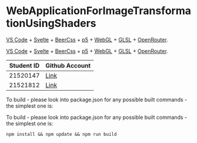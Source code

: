 # WebApplicationForImageTransformationUsingShaders

[VS Code](https://code.visualstudio.com/) + [Svelte](https://marketplace.visualstudio.com/items?itemName=svelte.svelte-vscode) + [BeerCss](https://www.beercss.com/) + [p5](https://p5js.org/) + [WebGL](https://get.webgl.org/) + [GLSL](https://www.khronos.org/opengl/wiki/Core_Language_(GLSL)) + [OpenRouter](https://openrouter.ai/).

[VS Code](https://code.visualstudio.com/) + [Svelte](https://marketplace.visualstudio.com/items?itemName=svelte.svelte-vscode) + [BeerCss](https://www.beercss.com/) + [p5](https://p5js.org/) + [WebGL](https://get.webgl.org/) + [GLSL](https://www.khronos.org/opengl/wiki/Core_Language_(GLSL)) + [OpenRouter](https://openrouter.ai/).

| Student ID | Github Account                         |
| ---------- | -------------------------------------- |
|  21520147  | [Link](https://github.com/DickyDicky7) |
|  21521812  | [Link](https://github.com/ZeVnan     ) |

To build - please look into package.json for any possible built commands - the simplest one is:

To build - please look into package.json for any possible built commands - the simplest one is:
```
npm install && npm update && npm run build
```
